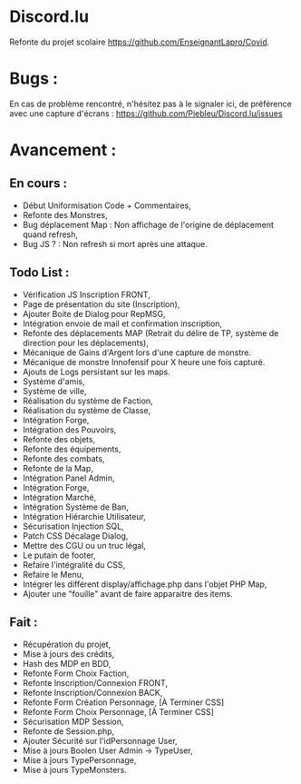 # Discord.lu
Refonte du projet scolaire https://github.com/EnseignantLapro/Covid.

# Bugs :
En cas de problème rencontré, n'hésitez pas à le signaler ici, de préférence avec une capture d'écrans : https://github.com/Piebleu/Discord.lu/issues

# Avancement :

## En cours :
- Début Uniformisation Code + Commentaires,
- Refonte des Monstres,
- Bug déplacement Map : Non affichage de l'origine de déplacement quand refresh,
- Bug JS ? : Non refresh si mort après une attaque.

## Todo List :
- Vérification JS Inscription FRONT,
- Page de présentation du site (Inscription),
- Ajouter Boite de Dialog pour RepMSG,
- Intégration envoie de mail et confirmation inscription,
- Refonte des déplacements MAP (Retrait du délire de TP, système de direction pour les déplacements),
- Mécanique de Gains d'Argent lors d'une capture de monstre.
- Mécanique de monstre Innofensif pour X heure une fois capturé.
- Ajouts de Logs persistant sur les maps.
- Système d'amis,
- Système de ville,
- Réalisation du système de Faction,
- Réalisation du système de Classe,
- Intégration Forge,
- Intégration des Pouvoirs,
- Refonte des objets,
- Refonte des équipements,
- Refonte des combats,
- Refonte de la Map,
- Intégration Panel Admin,
- Intégration Forge,
- Intégration Marché,
- Intégration Système de Ban,
- Intégration Hiérarchie Utilisateur,
- Sécurisation Injection SQL,
- Patch CSS Décalage Dialog,
- Mettre des CGU ou un truc légal,
- Le putain de footer,
- Refaire l'intégralité du CSS,
- Refaire le Menu,
- Intégrer les différent display/affichage.php dans l'objet PHP Map,
- Ajouter une "fouille" avant de faire apparaitre des items.

## Fait :
- Récupération du projet,
- Mise à jours des crédits,
- Hash des MDP en BDD,
- Refonte Form Choix Faction,
- Refonte Inscription/Connexion FRONT,
- Refonte Inscription/Connexion BACK,
- Refonte Form Création Personnage, [À Terminer CSS]
- Refonte Form Choix Personnage, [À Terminer CSS]
- Sécurisation MDP Session,
- Refonte de Session.php,
- Ajouter Sécurité sur l'idPersonnage User,
- Mise à jours Boolen User Admin -> TypeUser,
- Mise à jours TypePersonnage,
- Mise à jours TypeMonsters.